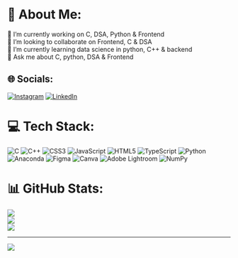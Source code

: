 # 💫 About Me:
🔭 I’m currently working on C, DSA, Python & Frontend<br>👯 I’m looking to collaborate on Frontend, C & DSA<br>🌱 I’m currently learning data science in python, C++ & backend<br>💬 Ask me about C, python, DSA & Frontend


## 🌐 Socials:
[![Instagram](https://img.shields.io/badge/Instagram-%23E4405F.svg?logo=Instagram&logoColor=white)](https://instagram.com/yw.faiz) [![LinkedIn](https://img.shields.io/badge/LinkedIn-%230077B5.svg?logo=linkedin&logoColor=white)](https://linkedin.com/in/faiz-khan-yw) 

# 💻 Tech Stack:
![C](https://img.shields.io/badge/c-%2300599C.svg?style=for-the-badge&logo=c&logoColor=white) ![C++](https://img.shields.io/badge/c++-%2300599C.svg?style=for-the-badge&logo=c%2B%2B&logoColor=white) ![CSS3](https://img.shields.io/badge/css3-%231572B6.svg?style=for-the-badge&logo=css3&logoColor=white) ![JavaScript](https://img.shields.io/badge/javascript-%23323330.svg?style=for-the-badge&logo=javascript&logoColor=%23F7DF1E) ![HTML5](https://img.shields.io/badge/html5-%23E34F26.svg?style=for-the-badge&logo=html5&logoColor=white) ![TypeScript](https://img.shields.io/badge/typescript-%23007ACC.svg?style=for-the-badge&logo=typescript&logoColor=white) ![Python](https://img.shields.io/badge/python-3670A0?style=for-the-badge&logo=python&logoColor=ffdd54) ![Anaconda](https://img.shields.io/badge/Anaconda-%2344A833.svg?style=for-the-badge&logo=anaconda&logoColor=white) ![Figma](https://img.shields.io/badge/figma-%23F24E1E.svg?style=for-the-badge&logo=figma&logoColor=white) ![Canva](https://img.shields.io/badge/Canva-%2300C4CC.svg?style=for-the-badge&logo=Canva&logoColor=white) ![Adobe Lightroom](https://img.shields.io/badge/Adobe%20Lightroom-31A8FF.svg?style=for-the-badge&logo=Adobe%20Lightroom&logoColor=white) ![NumPy](https://img.shields.io/badge/numpy-%23013243.svg?style=for-the-badge&logo=numpy&logoColor=white)
# 📊 GitHub Stats:
![](https://github-readme-stats.vercel.app/api?username=calvincandiec137&theme=dark&hide_border=false&include_all_commits=true&count_private=true)<br/>
![](https://github-readme-streak-stats.herokuapp.com/?user=calvincandiec137&theme=dark&hide_border=false)<br/>
![](https://github-readme-stats.vercel.app/api/top-langs/?username=calvincandiec137&theme=dark&hide_border=false&include_all_commits=true&count_private=true&layout=compact)

---
[![](https://visitcount.itsvg.in/api?id=calvincandiec137&icon=0&color=0)](https://visitcount.itsvg.in)

<!-- Proudly created with GPRM ( https://gprm.itsvg.in ) -->
